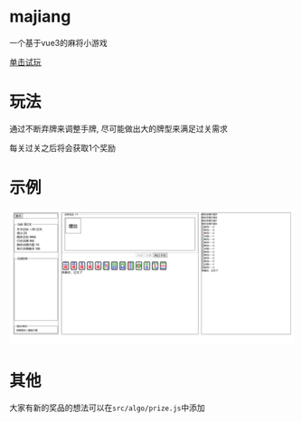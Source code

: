 # majiang

一个基于vue3的麻将小游戏

[单击试玩](http://myth.icu/majiang/)

# 玩法

通过不断弃牌来调整手牌, 尽可能做出大的牌型来满足过关需求

每关过关之后将会获取1个奖励

# 示例

![alt text](example.png)

# 其他

大家有新的奖品的想法可以在`src/algo/prize.js`中添加

